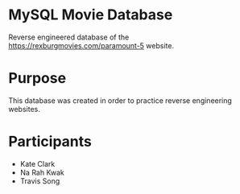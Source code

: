 # MySQL Movie Database
Reverse engineered database of the https://rexburgmovies.com/paramount-5 website.

# Purpose
This database was created in order to practice reverse engineering websites.

# Participants
* Kate Clark
* Na Rah Kwak
* Travis Song
